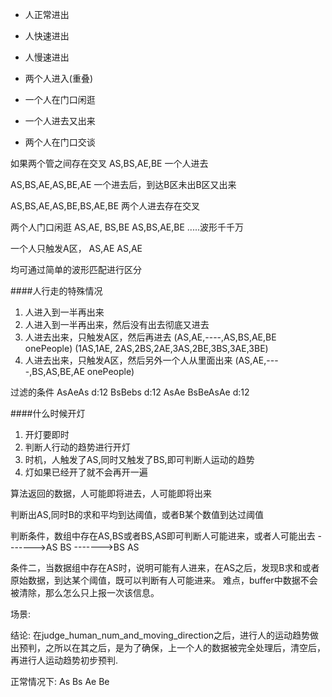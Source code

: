 - 人正常进出
- 人快速进出
- 人慢速进出
- 两个人进入(重叠)
- 一个人在门口闲逛
- 一个人进去又出来

- 两个人在门口交谈


如果两个管之间存在交叉
AS,BS,AE,BE 一个人进去

AS,BS,AE,AS,BE,AE 一个进去后，到达B区未出B区又出来

AS,BS,AE,AS,BE,BS,AE,BE 两个人进去存在交叉

两个人门口闲逛
AS,AE, BS,BE  AS,BS,AE,BE .....波形千千万

一个人只触发A区，
AS,AE AS,AE

均可通过简单的波形匹配进行区分

####人行走的特殊情况
1. 人进入到一半再出来
2. 人进入到一半再出来，然后没有出去彻底又进去
3. 人进去出来，只触发A区，然后再进去 (AS,AE,----,AS,BS,AE,BE onePeople) (1AS,1AE, 2AS,2BS,2AE,3AS,2BE,3BS,3AE,3BE)
4. 人进去出来，只触发A区，然后另外一个人从里面出来 (AS,AE,----,BS,AS,BE,AE onePeople)

过滤的条件
AsAeAs d:12
BsBebs d:12
AsAe BsBeAsAe d:12

####什么时候开灯
1. 开灯要即时
2. 判断人行动的趋势进行开灯
3. 时机，人触发了AS,同时又触发了BS,即可判断人运动的趋势
4. 灯如果已经开了就不会再开一遍

算法返回的数据，人可能即将进去，人可能即将出来

判断出AS,同时B的求和平均到达阈值，或者B某个数值到达过阈值

判断条件，数组中存在AS,BS或者BS,AS即可判断人可能进来，或者人可能出去
------->AS BS
------->BS AS

条件二，当数据组中存在AS时，说明可能有人进来，在AS之后，发现B求和或者原始数据，到达某个阈值，既可以判断有人可能进来。
难点，buffer中数据不会被清除，那么怎么只上报一次该信息。

场景:


结论:
在judge_human_num_and_moving_direction之后，进行人的运动趋势做出预判，之所以在其之后，是为了确保，上一个人的数据被完全处理后，清空后，再进行人运动趋势初步预判.


正常情况下:
As Bs Ae Be 



